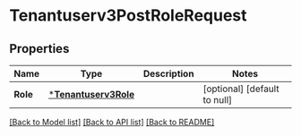 # Tenantuserv3PostRoleRequest

## Properties
Name | Type | Description | Notes
------------ | ------------- | ------------- | -------------
**Role** | [***Tenantuserv3Role**](tenantuserv3Role.md) |  | [optional] [default to null]

[[Back to Model list]](../README.md#documentation-for-models) [[Back to API list]](../README.md#documentation-for-api-endpoints) [[Back to README]](../README.md)

